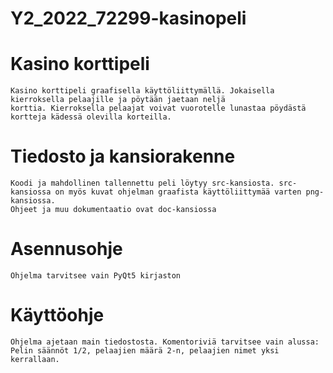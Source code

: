  # Y2_2022_72299-kasinopeli

 # Kasino korttipeli
    Kasino korttipeli graafisella käyttöliittymällä. Jokaisella kierroksella pelaajille ja pöytään jaetaan neljä
    korttia. Kierroksella pelaajat voivat vuorotelle lunastaa pöydästä kortteja kädessä olevilla korteilla.

 # Tiedosto ja kansiorakenne
    Koodi ja mahdollinen tallennettu peli löytyy src-kansiosta. src-kansiossa on myös kuvat ohjelman graafista käyttöliittymää varten png-kansiossa.
    Ohjeet ja muu dokumentaatio ovat doc-kansiossa 

 # Asennusohje
    Ohjelma tarvitsee vain PyQt5 kirjaston

 # Käyttöohje
    Ohjelma ajetaan main tiedostosta. Komentoriviä tarvitsee vain alussa: Pelin säännöt 1/2, pelaajien määrä 2-n, pelaajien nimet yksi kerrallaan.
    

 
